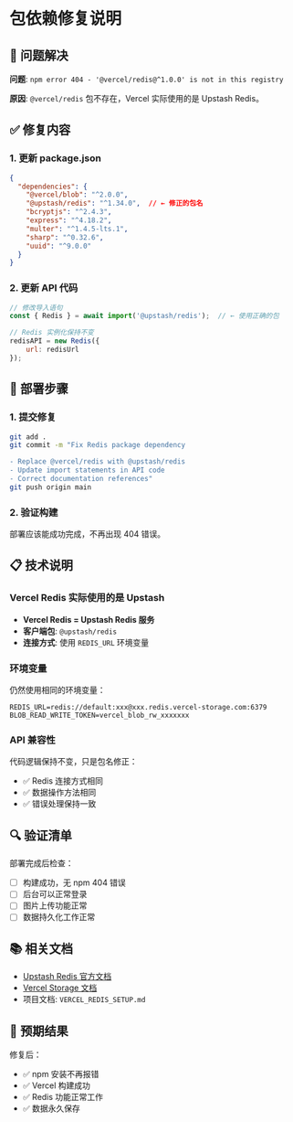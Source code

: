 # 包依赖修复说明

## 🔧 问题解决

**问题**: `npm error 404 - '@vercel/redis@^1.0.0' is not in this registry`

**原因**: `@vercel/redis` 包不存在，Vercel 实际使用的是 Upstash Redis。

## ✅ 修复内容

### 1. 更新 package.json
```json
{
  "dependencies": {
    "@vercel/blob": "^2.0.0",
    "@upstash/redis": "^1.34.0",  // ← 修正的包名
    "bcryptjs": "^2.4.3",
    "express": "^4.18.2",
    "multer": "^1.4.5-lts.1",
    "sharp": "^0.32.6",
    "uuid": "^9.0.0"
  }
}
```

### 2. 更新 API 代码
```javascript
// 修改导入语句
const { Redis } = await import('@upstash/redis');  // ← 使用正确的包

// Redis 实例化保持不变
redisAPI = new Redis({
    url: redisUrl
});
```

## 🚀 部署步骤

### 1. 提交修复
```bash
git add .
git commit -m "Fix Redis package dependency

- Replace @vercel/redis with @upstash/redis
- Update import statements in API code
- Correct documentation references"
git push origin main
```

### 2. 验证构建
部署应该能成功完成，不再出现 404 错误。

## 📋 技术说明

### Vercel Redis 实际使用的是 Upstash
- **Vercel Redis = Upstash Redis 服务**
- **客户端包**: `@upstash/redis`
- **连接方式**: 使用 `REDIS_URL` 环境变量

### 环境变量
仍然使用相同的环境变量：
```
REDIS_URL=redis://default:xxx@xxx.redis.vercel-storage.com:6379
BLOB_READ_WRITE_TOKEN=vercel_blob_rw_xxxxxxx
```

### API 兼容性
代码逻辑保持不变，只是包名修正：
- ✅ Redis 连接方式相同
- ✅ 数据操作方法相同
- ✅ 错误处理保持一致

## 🔍 验证清单

部署完成后检查：
- [ ] 构建成功，无 npm 404 错误
- [ ] 后台可以正常登录
- [ ] 图片上传功能正常
- [ ] 数据持久化工作正常

## 📚 相关文档

- [Upstash Redis 官方文档](https://docs.upstash.com/redis)
- [Vercel Storage 文档](https://vercel.com/docs/storage)
- 项目文档: `VERCEL_REDIS_SETUP.md`

## 🎯 预期结果

修复后：
- ✅ npm 安装不再报错
- ✅ Vercel 构建成功
- ✅ Redis 功能正常工作
- ✅ 数据永久保存
